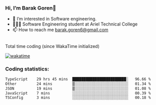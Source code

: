 ###  Hi, I’m Barak Goren👋
- 👀 I’m interested in Software engineering.
- 👨🏼‍🎓 Software Engineering student at Ariel Technical College
- 📫 How to reach me barak.goren6@gmail.com
##
Total time coding (since WakaTime initialized)

[![wakatime](https://wakatime.com/badge/user/5cc5ec80-a806-4ca2-a704-db29274e48cd.svg)](https://wakatime.com/@5cc5ec80-a806-4ca2-a704-db29274e48cd)

   
### Coding statistics:

<!--START_SECTION:waka-->

```txt
TypeScript    29 hrs 45 mins  ████████████████████████░   96.66 %
Other         24 mins         ▒░░░░░░░░░░░░░░░░░░░░░░░░   01.34 %
JSON          19 mins         ▒░░░░░░░░░░░░░░░░░░░░░░░░   01.08 %
JavaScript    7 mins          ░░░░░░░░░░░░░░░░░░░░░░░░░   00.39 %
TSConfig      3 mins          ░░░░░░░░░░░░░░░░░░░░░░░░░   00.18 %
```

<!--END_SECTION:waka-->

<!---
barakgoren/barakgoren is a ✨ special ✨ repository because its `README.md` (this file) appears on your GitHub profile.
You can click the Preview link to take a look at your changes.
--->
